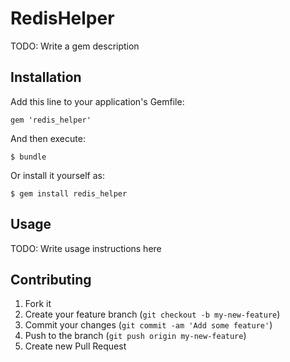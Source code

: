 # RedisHelper

TODO: Write a gem description

## Installation

Add this line to your application's Gemfile:

    gem 'redis_helper'

And then execute:

    $ bundle

Or install it yourself as:

    $ gem install redis_helper

## Usage

TODO: Write usage instructions here

## Contributing

1. Fork it
2. Create your feature branch (`git checkout -b my-new-feature`)
3. Commit your changes (`git commit -am 'Add some feature'`)
4. Push to the branch (`git push origin my-new-feature`)
5. Create new Pull Request
